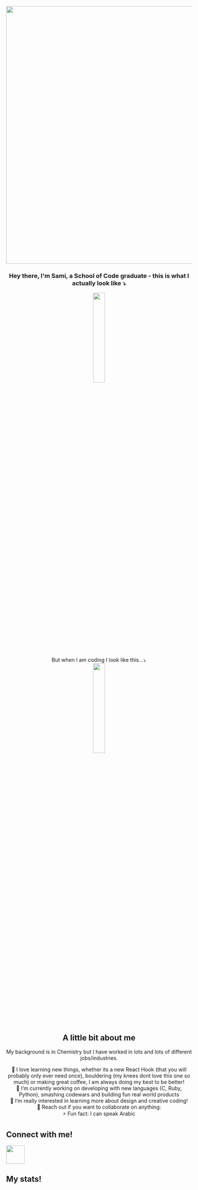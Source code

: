 <div align="center">
  <img width="700" src="https://github.com/SamiSile97/SamiSile97/assets/99536190/aaec31c8-3516-4cd7-a9cb-dc7d65e154e5"></img><br>

  ### Hey there, I'm Sami, a School of Code graduate - this is what I actually look like ⤵
 <img width="25%" src="https://github.com/SamiSile97/SamiSile97/assets/99536190/bb49ccfa-c0b8-43f8-96be-f019647df5e0"></img>

 But when I am coding I look like this...⤵<br>
  <img width="25%" src="https://github.com/SamiSile97/SamiSile97/assets/99536190/6758a4c7-e4c7-43b6-bd6f-e06698f45217"></img>

 ## A little bit about me
My background is in Chemistry but I have worked in lots and lots of different jobs/industries. 

<p>
🌱 I love learning new things, whether its a new React Hook (that you will probably only ever need once), bouldering (my knees dont love this one so much) or making great coffee, I am always doing my best to be better! </br>
👯 I’m currently working on developing with new languages (C, Ruby, Python), smashing codewars and building fun real world products</br>
🤔 I’m really interested in learning more about design and creative coding!</br>
💬 Reach out if you want to collaborate on anything: </br>
⚡ Fun fact: I can speak Arabic</p>
</div>

## Connect with me!
<a align="centre" href="https://www.linkedin.com/in/sami-sile/">
  <img height="50" src="https://github-production-user-asset-6210df.s3.amazonaws.com/99536190/266663497-65a2f02b-cde2-4200-87b8-487a5a9c3ad1.png"/>
</a>

## My stats!






